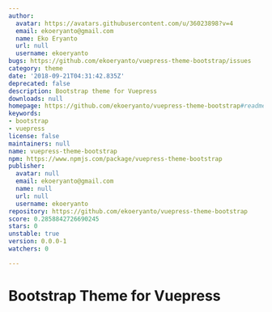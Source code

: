 ```yaml
---
author:
  avatar: https://avatars.githubusercontent.com/u/36023898?v=4
  email: ekoeryanto@gmail.com
  name: Eko Eryanto
  url: null
  username: ekoeryanto
bugs: https://github.com/ekoeryanto/vuepress-theme-bootstrap/issues
category: theme
date: '2018-09-21T04:31:42.835Z'
deprecated: false
description: Bootstrap theme for Vuepress
downloads: null
homepage: https://github.com/ekoeryanto/vuepress-theme-bootstrap#readme
keywords:
- bootstrap
- vuepress
license: false
maintainers: null
name: vuepress-theme-bootstrap
npm: https://www.npmjs.com/package/vuepress-theme-bootstrap
publisher:
  avatar: null
  email: ekoeryanto@gmail.com
  name: null
  url: null
  username: ekoeryanto
repository: https://github.com/ekoeryanto/vuepress-theme-bootstrap
score: 0.2858842726690245
stars: 0
unstable: true
version: 0.0.0-1
watchers: 0

---
```


# Bootstrap Theme for Vuepress
